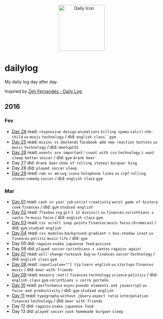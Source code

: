 <p align="center">
  <img src="http://simpleicon.com/wp-content/uploads/Calendar-Time.png" alt="Daily Icon" width="150" />
</p>



# dailylog

My daily log day after day.

Inspired by [Zeh Fernandes - Daily Log](https://github.com/zehfernandes/dailylog/)

## 2016 

### Fev

- [Day 24](https://github.com/lfeh/dailylog/blob/master/log/02-24-2016.md) read: `responsive design` `animations` `killing spams` `calc()` `nth-child` `ux` `music` `technology` / did: `english class``gym`
- [Day 25](https://github.com/lfeh/dailylog/blob/master/log/02-25-2016.md) read: `mixins vs @extends` `facebook add new reaction buttons` `ux` `music` `technology` / did: `meetupCSS`
- [Day 26](https://github.com/LFeh/dailylog/blob/master/log/02-26-2016.md) read: `events are important!` `count with css` `technology` `i want sleep better` `soccer` / did: `gym` `drank beer`
- Day 27 did: `drank beer` `show of rolling stones!` `burguer king`
- Day 28 did: `played soccer` `sleep` 
- [Day 29](https://github.com/LFeh/dailylog/blob/master/log/02-29-2016.md) read: `rem vs em` `svg icons` `telephone links` `ux` `irpf` `rolling stones` `comedy` `soccer`  / did: `english class` `gym`
 
### Mar

- [Day 01](https://github.com/LFeh/dailylog/blob/master/log/03-01-2016.md) read: `cash in your job` `ux(cx)` `creativity` `worst game of history` `cook` `finances` / did: `gym` `studied english`
- [Day 02](https://github.com/LFeh/dailylog/blob/master/log/03-02-2016.md) read: `flexbox` `svg` `git` `I s2 mixins()` `ux` `finances` `corinthians x santa fe` `music` `focus` / did: `english class` `gym`  
- [Day 03](https://github.com/LFeh/dailylog/blob/master/log/03-03-2016.md) read: `css scroll snap points` `finances` `music` `focus` `chromecast` / did:  `gym` `studied english` 
- [Day 04](https://github.com/LFeh/dailylog/blob/master/log/03-03-2016.md) read: `css modules` `background-gradient > box-shadow inset` `ux` `finances` `politic` `music` `life` / did: `gym` 
- Day 05 did: `ragazzo` `osaka japanese food` `psicose` 
- Day 06 did: `played soccer` `corinthians x santos` `ragazzo again!` 
- [Day 07](https://github.com/LFeh/dailylog/blob/master/log/03-07-2016.md) read: `will-change` `rucksack bug` `ux` `finances` `soccer` `technology` / did: `english class` `gym`
- [Day 08](https://github.com/LFeh/dailylog/blob/master/log/03-08-2016.md) read: `input[value=""] tip` `learn english` `ux` `startups` `finances` `music` / did: `bear with friends`
- [Day 09](https://github.com/LFeh/dailylog/blob/master/log/03-09-2016.md) read: `masonry` `:not()` `finances` `technology` `science` `politics` / did: `english class` `gym` `corinthians x cerro porteño`
- [Day 10](https://github.com/LFeh/dailylog/blob/master/log/03-10-2016.md) read: `performance` `async` `pseudo elements and javascript` `ux` `focus and productivity` / did: `gym` `studied english` 
- [Day 11](https://github.com/LFeh/dailylog/blob/master/log/03-11-2016.md) read: `typography` `without jQuery` `aspect ratio` `interpolation` `finances` `technology` / did: `bear with friends`
- Day 12 did: `ragazzo` `osaka japanese food`  
- Day 13 did: `played soccer` `cook homemade burguer` `sleep`
